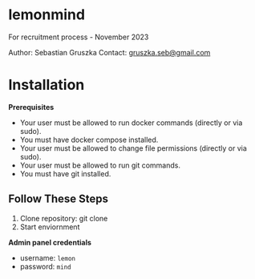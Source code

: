 # lemonmind
For recruitment process - November 2023

Author: Sebastian Gruszka
Contact: gruszka.seb@gmail.com

# Installation
**Prerequisites**

* Your user must be allowed to run docker commands (directly or via sudo).
* You must have docker compose installed.
* Your user must be allowed to change file permissions (directly or via sudo).
* Your user must be allowed to run git commands.
* You must have git installed.

## Follow These Steps
1. Clone repository: git clone
2. Start enviornment

**Admin panel credentials**
* username: `lemon`
* password: `mind`

